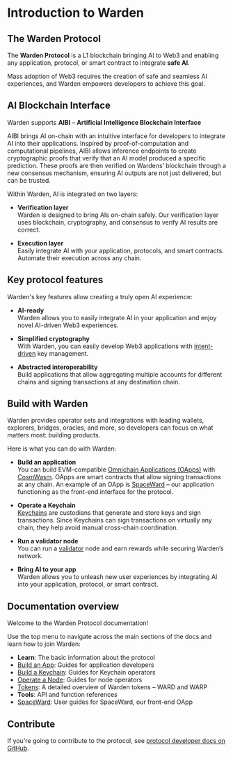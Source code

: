 ﻿---
sidebar_position: 1
id: home-doc
slug: /
---

# Introduction to Warden

## The Warden Protocol

The **Warden Protocol** is a L1 blockchain bringing AI to Web3 and enabling any application, protocol, or smart contract to integrate **safe AI**.

Mass adoption of Web3 requires the creation of safe and seamless AI experiences, and Warden empowers developers to achieve this goal.

## AI Blockchain Interface

Warden supports **AIBI** – **Artificial Intelligence Blockchain Interface**

AIBI brings AI on-chain with an intuitive interface for developers to integrate AI into their applications. Inspired by proof-of-computation and computational pipelines, AIBI allows inference endpoints to create cryptographic proofs that verify that an AI model produced a specific prediction. These proofs are then verified on Wardens’ blockchain through a new consensus mechanism, ensuring AI outputs are not just delivered, but can be trusted.

Within Warden, AI is integrated on two layers:

- **Verification layer**  
Warden is designed to bring AIs on-chain safely. Our verification layer uses blockchain, cryptography, and consensus to verify AI results are correct.

- **Execution layer**  
Easily integrate AI with your application, protocols, and smart contracts. Automate their execution across any chain.

## Key protocol features

Warden's key features allow creating a truly open AI experience:

- **AI-ready**  
Warden allows you to easily integrate AI in your application and enjoy novel AI-driven Web3 experiences.

- **Simplified cryptography**  
With Warden, you can easily develop Web3 applications with [intent-driven](/learn/glossary#intent) key management.

- **Abstracted interoperability**  
Build applications that allow aggregating multiple accounts for different chains and signing transactions at any destination chain.

## Build with Warden

Warden provides operator sets and integrations with leading wallets, explorers, bridges, oracles, and more, so developers can focus on what matters most: building products.

Here is what you can do with Warden:

- **Build an application**  
You can build EVM-compatible [Omnichain Applications (OApps)](/learn/glossary#omnichain-application) with [CosmWasm](https://cosmwasm.com). OApps are smart contracts that allow signing transactions at any chain. An example of an OApp is [SpaceWard](/learn/glossary#spaceward) – our application functioning as the front-end interface for the protocol.

- **Operate a Keychain**  
[Keychains](/learn/glossary#keychain) are custodians that generate and store keys and sign transactions. Since Keychains can sign transactions on virtually any chain, they help avoid manual cross-chain coordination.

- **Run a validator node**  
You can run a [validator](/learn/glossary#validator) node and earn rewards while securing Warden’s network.

- **Bring AI to your app**  
Warden allows you to unleash new user experiences by integrating AI into your application, protocol, or smart contract.

## Documentation overview

Welcome to the Warden Protocol documentation!

Use the top menu to navigate across the main sections of the docs and learn how to join Warden:

- **Learn**: The basic information about the protocol
- [Build an App](/build-an-app/introduction): Guides for application developers
- [Build a Keychain](/build-a-keychain/introduction): Guides for Keychain operators
- [Operate a Node](/operate-a-node/introduction): Guides for node operators
- [Tokens](/tokens/introduction): A detailed overview of Warden tokens – WARD and WARP
- **Tools**: API and function references
- [SpaceWard](https://help.wardenprotocol.org): User guides for SpaceWard, our front-end OApp

## Contribute

If you're going to contribute to the protocol, see [protocol developer docs on GitHub](https://github.com/warden-protocol/wardenprotocol/tree/main/protocol-developer-docs).
